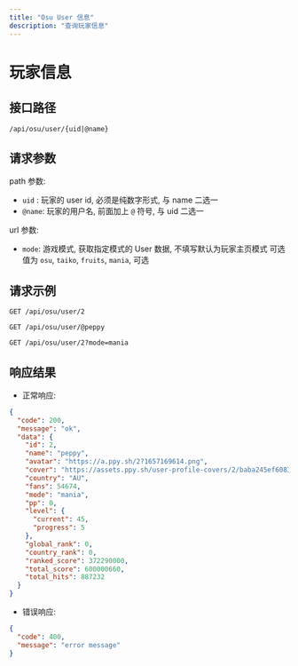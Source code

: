 ```yaml
---
title: "Osu User 信息"
description: "查询玩家信息"
---
```


# 玩家信息

## 接口路径

`/api/osu/user/{uid|@name}`

## 请求参数

path 参数:

- `uid` : 玩家的 user id, 必须是纯数字形式, 与 name 二选一
- `@name`: 玩家的用户名, 前面加上 `@` 符号, 与 uid 二选一

url 参数:

- `mode`: 游戏模式, 获取指定模式的 User 数据, 不填写默认为玩家主页模式
  可选值为 `osu`, `taiko`, `fruits`, `mania`, 可选

## 请求示例

```http request
GET /api/osu/user/2
```

```http request
GET /api/osu/user/@peppy
```

```http request
GET /api/osu/user/2?mode=mania
```

## 响应结果

- 正常响应:
```json
{
  "code": 200,
  "message": "ok",
  "data": {
    "id": 2,
    "name": "peppy",
    "avatar": "https://a.ppy.sh/2?1657169614.png",
    "cover": "https://assets.ppy.sh/user-profile-covers/2/baba245ef60834b769694178f8f6d4f6166c5188c740de084656ad2b80f1eea7.jpeg",
    "country": "AU",
    "fans": 54674,
    "mode": "mania",
    "pp": 0,
    "level": {
      "current": 45,
      "progress": 5
    },
    "global_rank": 0,
    "country_rank": 0,
    "ranked_score": 372290000,
    "total_score": 600000660,
    "total_hits": 887232
  }
}
```

- 错误响应:

```json
{
  "code": 400,
  "message": "error message"
}
```
